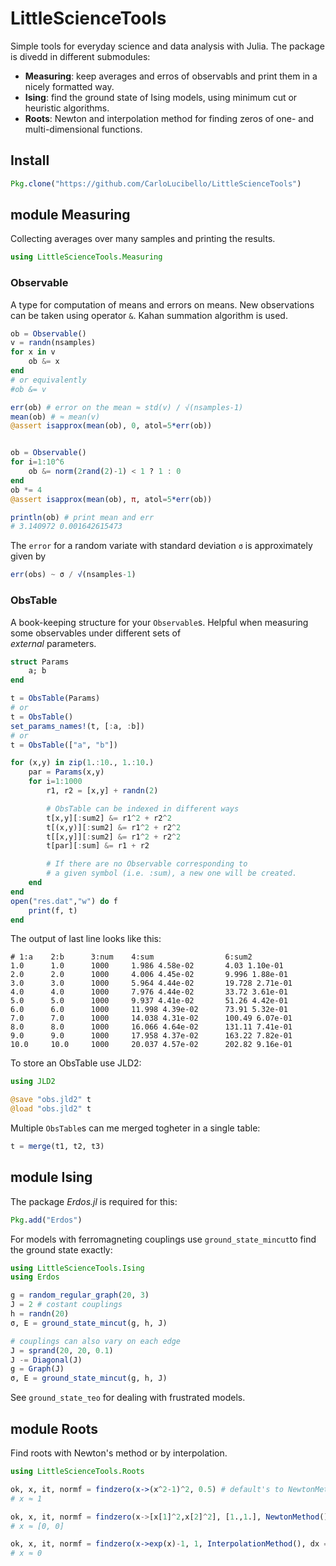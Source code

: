 # LittleScienceTools
Simple tools for everyday science and data analysis with Julia. The package is divedd in different submodules:
- **Measuring**: keep averages and erros of observabls and print them in a nicely formatted way.
- **Ising**: find the ground state of Ising models, using minimum cut or heuristic algorithms.
- **Roots**: Newton and interpolation method for finding zeros of one- and multi-dimensional functions.

## Install
```julia
Pkg.clone("https://github.com/CarloLucibello/LittleScienceTools")
```

## module Measuring
Collecting averages over many samples and printing the results.
```julia
using LittleScienceTools.Measuring
```

### Observable
A type for computation of means and errors on means.
New observations can be taken using operator `&`.
Kahan summation algorithm is used.
```julia
ob = Observable()
v = randn(nsamples)
for x in v
    ob &= x
end
# or equivalently
#ob &= v

err(ob) # error on the mean ≈ std(v) / √(nsamples-1)   
mean(ob) # ≈ mean(v)
@assert isapprox(mean(ob), 0, atol=5*err(ob))


ob = Observable()
for i=1:10^6
    ob &= norm(2rand(2)-1) < 1 ? 1 : 0
end
ob *= 4
@assert isapprox(mean(ob), π, atol=5*err(ob))

println(ob) # print mean and err
# 3.140972 0.001642615473
```
The `error` for a random variate with standard deviation `σ` is approximately given by

```julia
err(obs) ~ σ / √(nsamples-1)
```

### ObsTable
A book-keeping structure for your `Observable`s. Helpful
when measuring some observables under different sets of  
*external* parameters.

```julia
struct Params
    a; b
end

t = ObsTable(Params)
# or 
t = ObsTable()
set_params_names!(t, [:a, :b])
# or 
t = ObsTable(["a", "b"])

for (x,y) in zip(1.:10., 1.:10.)
    par = Params(x,y)
    for i=1:1000
        r1, r2 = [x,y] + randn(2)

        # ObsTable can be indexed in different ways
        t[x,y][:sum2] &= r1^2 + r2^2
        t[(x,y)][:sum2] &= r1^2 + r2^2
        t[[x,y]][:sum2] &= r1^2 + r2^2
        t[par][:sum] &= r1 + r2

        # If there are no Observable corresponding to
        # a given symbol (i.e. :sum), a new one will be created.
    end
end
open("res.dat","w") do f
    print(f, t)
end
```

The output of last line looks like this:
```
# 1:a    2:b      3:num    4:sum                6:sum2               
1.0      1.0      1000     1.986 4.58e-02       4.03 1.10e-01        
2.0      2.0      1000     4.006 4.45e-02       9.996 1.88e-01       
3.0      3.0      1000     5.964 4.44e-02       19.728 2.71e-01      
4.0      4.0      1000     7.976 4.44e-02       33.72 3.61e-01       
5.0      5.0      1000     9.937 4.41e-02       51.26 4.42e-01       
6.0      6.0      1000     11.998 4.39e-02      73.91 5.32e-01       
7.0      7.0      1000     14.038 4.31e-02      100.49 6.07e-01      
8.0      8.0      1000     16.066 4.64e-02      131.11 7.41e-01      
9.0      9.0      1000     17.958 4.37e-02      163.22 7.82e-01      
10.0     10.0     1000     20.037 4.57e-02      202.82 9.16e-01      
```
To store an ObsTable use JLD2:
```julia
using JLD2

@save "obs.jld2" t
@load "obs.jld2" t 
```
Multiple `ObsTable`s can me merged togheter in a single table:
```julia
t = merge(t1, t2, t3)
```

## module Ising
The package *Erdos.jl* is required for this:
```julia
Pkg.add("Erdos")
```
For models with ferromagneting couplings use `ground_state_mincut`to
find the ground state exactly:
```julia
using LittleScienceTools.Ising
using Erdos

g = random_regular_graph(20, 3)
J = 2 # costant couplings
h = randn(20)
σ, E = ground_state_mincut(g, h, J)

# couplings can also vary on each edge
J = sprand(20, 20, 0.1)
J -= Diagonal(J)
g = Graph(J)
σ, E = ground_state_mincut(g, h, J)
```
See `ground_state_τeo` for dealing with frustrated models.

## module Roots
Find roots with Newton's method or by interpolation.
```julia
using LittleScienceTools.Roots

ok, x, it, normf = findzero(x->(x^2-1)^2, 0.5) # default's to NewtonMethod
# x ≈ 1

ok, x, it, normf = findzero(x->[x[1]^2,x[2]^2], [1.,1.], NewtonMethod(), atol = 1e-13)
# x ≈ [0, 0]

ok, x, it, normf = findzero(x->exp(x)-1, 1, InterpolationMethod(), dx = 0.1)
# x ≈ 0
```
